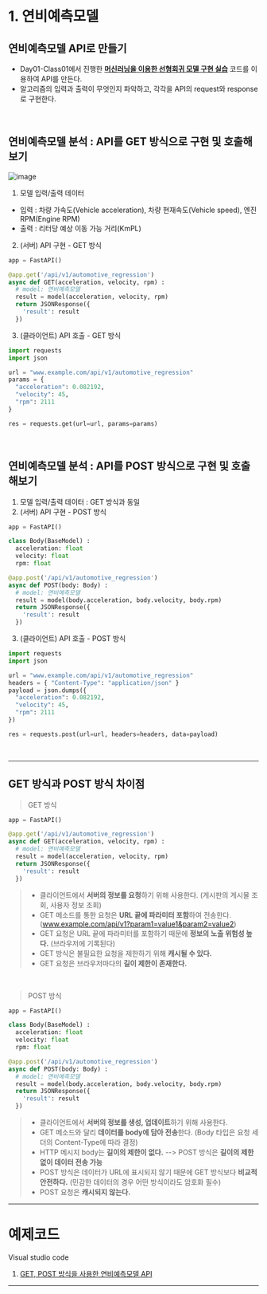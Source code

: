 # 1. 연비예측모델
## 연비예측모델 API로 만들기

* Day01-Class01에서 진행한 **[머신러닝을 이용한 선형회귀 모델 구현 실습](https://github.com/bigdata-car/kadap-lecture/tree/main/20240522-katech-python-with-kadap-cloud/Day01-Class01)** 코드를 이용하여 API를 만든다.
* 알고리즘의 입력과 출력이 무엇인지 파악하고, 각각을 API의 request와 response로 구현한다.
<br/>

## 연비예측모델 분석 : API를 GET 방식으로 구현 및 호출해보기

![image](https://github.com/bigdata-car/kadap-lecture/assets/105857557/dd233db8-6fce-443d-9157-221a87998189)

1. 모델 입력/출력 데이터
  * 입력 : 차량 가속도(Vehicle acceleration), 차량 현재속도(Vehicle speed), 엔진 RPM(Engine RPM)
  * 출력 : 리터당 예상 이동 가능 거리(KmPL)

2. (서버) API 구현 - GET 방식
```python
app = FastAPI()

@app.get('/api/v1/automotive_regression')
async def GET(acceleration, velocity, rpm) :
  # model: 연비예측모델
  result = model(acceleration, velocity, rpm)
  return JSONResponse({
    'result': result
  })
```

3. (클라이언트) API 호출 - GET 방식
```python
import requests
import json

url = "www.example.com/api/v1/automotive_regression"
params = {
  "acceleration": 0.082192,
  "velocity": 45,
  "rpm": 2111
}

res = requests.get(url=url, params=params)
```
<br/>

## 연비예측모델 분석 : API를 POST 방식으로 구현 및 호출해보기

1. 모델 입력/출력 데이터 : GET 방식과 동일
2. (서버) API 구현 - POST 방식
```python
app = FastAPI()

class Body(BaseModel) :
  acceleration: float
  velocity: float
  rpm: float

@app.post('/api/v1/automotive_regression')
async def POST(body: Body) :
  # model: 연비예측모델
  result = model(body.acceleration, body.velocity, body.rpm)
  return JSONResponse({
    'result': result
  })
```

3. (클라이언트) API 호출 - POST 방식
```python
import requests
import json

url = "www.example.com/api/v1/automotive_regression"
headers = { "Content-Type": "application/json" }
payload = json.dumps({
  "acceleration": 0.082192,
  "velocity": 45,
  "rpm": 2111
})

res = requests.post(url=url, headers=headers, data=payload)
```
<br/>

---

## GET 방식과 POST 방식 차이점
> GET 방식
```python
app = FastAPI()

@app.get('/api/v1/automotive_regression')
async def GET(acceleration, velocity, rpm) :
  # model: 연비예측모델
  result = model(acceleration, velocity, rpm)
  return JSONResponse({
    'result': result
  })
```
> * 클라이언트에서 **서버의 정보를 요청**하기 위해 사용한다. (게시판의 게시물 조회, 사용자 정보 조회)
> * GET 메소드를 통한 요청은 **URL 끝에 파라미터 포함**하여 전송한다. (www.example.com/api/v1?param1=value1&param2=value2)
> * GET 요청은 URL 끝에 파라미터를 포함하기 때문에 **정보의 노출 위험성 높다.** (브라우저에 기록된다)
> * GET 방식은 불필요한 요청을 제한하기 위해 **캐시될 수 있다.**
> * GET 요청은 브라우저마다의 **길이 제한이 존재한다.**

<br/>

> POST 방식
```python
app = FastAPI()

class Body(BaseModel) :
  acceleration: float
  velocity: float
  rpm: float

@app.post('/api/v1/automotive_regression')
async def POST(body: Body) :
  # model: 연비예측모델
  result = model(body.acceleration, body.velocity, body.rpm)
  return JSONResponse({
    'result': result
  })
```
> * 클라이언트에서 **서버의 정보를 생성, 업데이트**하기 위해 사용한다.
> * GET 메소드와 달리 **데이터를 body에 담아 전송**한다. (Body 타입은 요청 세더의 Content-Type에 따라 결정)
> * HTTP 메시지 body는 **길이의 제한이 없다.** --> POST 방식은 **길이의 제한 없이 데이터 전송 가능**
> * POST 방식은 데이터가 URL에 표시되지 않기 때문에 GET 방식보다 **비교적 안전하다.** (민감한 데이터의 경우 어떤 방식이라도 암호화 필수)
> * POST 요청은 **캐시되지 않는다.**
---

# 예제코드
Visual studio code

1. [GET, POST 방식을 사용한 연비예측모델 API](https://github.com/bigdata-car/kadap-lecture/blob/main/20240522-katech-python-with-kadap-cloud/Day02-Class01/automotive_regression/automotive_regression.py)

---
